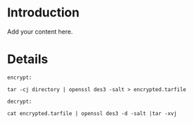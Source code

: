 # Introduction #

Add your content here.


# Details #
```
encrypt:

tar -cj directory | openssl des3 -salt > encrypted.tarfile

decrypt:

cat encrypted.tarfile | openssl des3 -d -salt |tar -xvj

```